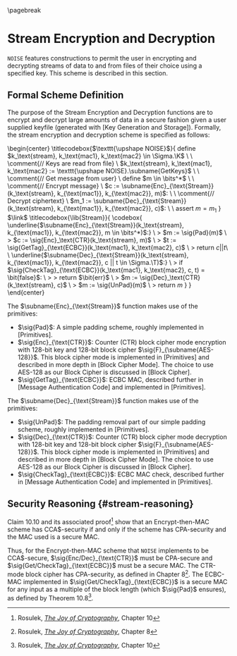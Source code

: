 \pagebreak

# Stream Encryption and Decryption

`NOISE` features constructions to permit the user in encrypting and decrypting streams of data to and from files of their choice using a specified key. This scheme is described in this section.

## Formal Scheme Definition

The purpose of the Stream Encryption and Decryption functions are to encrypt and decrypt large amounts of data in a secure fashion given a user supplied keyfile (generated with [Key Generation and Storage]). Formally, the stream encryption and decryption scheme is specified as follows:

\begin{center}
  \titlecodebox{$\texttt{\upshape NOISE}$}{
    define $k_\text{stream}, k_\text{mac1}, k_\text{mac2} \in \Sigma.\K$ \\
    \\
    \comment{// Keys are read from file} \\
    $k_\text{stream}, k_\text{mac1}, k_\text{mac2} := \texttt{\upshape NOISE}.\subname{GetKeys}$ \\
    \\
    \comment{// Get message from user} \\
    define $m \in \bits^*$ \\
    \\
    \comment{// Encrypt message} \\
    $c := \subname{Enc}_{\text{Stream}}(k_\text{stream}, k_{\text{mac1}}, k_{\text{mac2}}, m)$: \\
    \\
    \comment{// Decrypt ciphertext} \\
    $m_1 := \subname{Dec}_{\text{Stream}}(k_\text{stream}, k_{\text{mac1}}, k_{\text{mac2}}, c)$: \\
    \\
    assert $m = m_1$
  }
  $\link$
  \titlecodebox{\lib{Stream}}{
    \codebox{
      \underline{$\subname{Enc}_{\text{Stream}}(k_\text{stream}, k_{\text{mac1}}, k_{\text{mac2}}, m \in \bits^*)$:} \\
      \> $m := \sig{Pad}(m)$ \\
      \> $c := \sig{Enc}_\text{CTR}(k_\text{stream}, m)$ \\
      \> $t := \sig{GetTag}_{\text{ECBC}}(k_\text{mac1}, k_\text{mac2}, c)$ \\
      \> return $c || t$\\
      \\
      \underline{$\subname{Dec}_{\text{Stream}}(k_\text{stream}, k_{\text{mac1}}, k_{\text{mac2}}, c || t \in \Sigma.\T)$:} \\
      \> if $\sig{CheckTag}_{\text{ECBC}}(k_\text{mac1}, k_\text{mac2}, c, t) = \bit{false}$: \\
      \> \> return $\bit{err}$ \\
      \> $m := \sig{Dec}_\text{CTR}(k_\text{stream}, c)$ \\
      \> $m := \sig{UnPad}(m)$ \\
      \> return $m$
    }
  }
\end{center}

The $\subname{Enc}_{\text{Stream}}$ function makes use of the primitives:

- $\sig{Pad}$: A simple padding scheme, roughly implemented in [Primitives].
- $\sig{Enc}_{\text{CTR}}$: Counter (CTR) block cipher mode encryption with 128-bit key and 128-bit block cipher $\sig{F}_{\subname{AES-128}}$. This block cipher mode is implemented in [Primitives] and described in more depth in [Block Cipher Mode]. The choice to use AES-128 as our Block Cipher is discussed in [Block Cipher].
- $\sig{GetTag}_{\text{ECBC}}$: ECBC MAC, described further in [Message Authentication Code] and implemented in [Primitives].

The $\subname{Dec}_{\text{Stream}}$ function makes use of the primitives:

- $\sig{UnPad}$: The padding removal part of our simple padding scheme, roughly implemented in [Primitives].
- $\sig{Dec}_{\text{CTR}}$: Counter (CTR) block cipher mode decryption with 128-bit key and 128-bit block cipher $\sig{F}_{\subname{AES-128}}$. This block cipher mode is implemented in [Primitives] and described in more depth in [Block Cipher Mode]. The choice to use AES-128 as our Block Cipher is discussed in [Block Cipher].
- $\sig{CheckTag}_{\text{ECBC}}$: ECBC MAC check, described further in [Message Authentication Code] and implemented in [Primitives].

## Security Reasoning {#stream-reasoning}

Claim 10.10 and its associated proof[^5.1] show that an Encrypt-then-MAC scheme has CCA\$-security if and only if the scheme has CPA-security and the MAC used is a secure MAC.

Thus, for the Encrypt-then-MAC scheme that `NOISE` implements to be CCA\$-secure, $\sig{Enc/Dec}_{\text{CTR}}$ must be CPA-secure and $\sig{Get/CheckTag}_{\text{ECBC}}$ must be a secure MAC. The CTR-mode block cipher has CPA-security, as defined in Chapter 8[^5.2]. The ECBC-MAC implemented in $\sig{Get/CheckTag}_{\text{ECBC}}$ is a secure MAC for any input as a multiple of the block length (which $\sig{Pad}$ ensures), as defined by Theorem 10.8[^5.3].

[^5.1]: Rosulek, [*The Joy of Cryptography*](https://joyofcryptography.com/pdf/book.pdf), Chapter 10
[^5.2]: Rosulek, [*The Joy of Cryptography*](https://joyofcryptography.com/pdf/book.pdf), Chapter 8
[^5.3]: Rosulek, [*The Joy of Cryptography*](https://joyofcryptography.com/pdf/book.pdf), Chapter 10
